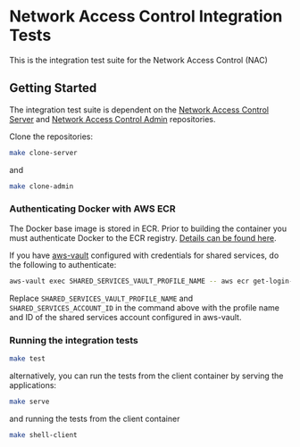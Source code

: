 # Network Access Control Integration Tests

This is the integration test suite for the Network Access Control (NAC)

## Getting Started
The integration test suite is dependent on the [Network Access Control Server](https://github.com/ministryofjustice/network-access-control-server) and [Network Access Control Admin](https://github.com/ministryofjustice/network-access-control-admin) repositories.

Clone the repositories:
```bash
make clone-server
```
and 

```bash
make clone-admin
```

### Authenticating Docker with AWS ECR

The Docker base image is stored in ECR. Prior to building the container you must authenticate Docker to the ECR registry. [Details can be found here](https://docs.aws.amazon.com/AmazonECR/latest/userguide/Registries.html#registry_auth).

If you have [aws-vault](https://github.com/99designs/aws-vault#installing) configured with credentials for shared services, do the following to authenticate:

```bash
aws-vault exec SHARED_SERVICES_VAULT_PROFILE_NAME -- aws ecr get-login-password --region eu-west-2 | docker login --username AWS --password-stdin SHARED_SERVICES_ACCOUNT_ID.dkr.ecr.eu-west-2.amazonaws.com
```

Replace ```SHARED_SERVICES_VAULT_PROFILE_NAME``` and ```SHARED_SERVICES_ACCOUNT_ID``` in the command above with the profile name and ID of the shared services account configured in aws-vault.

### Running the integration tests
```bash
make test
```

alternatively, you can run the tests from the client container by serving the applications:
```bash
make serve
```
and running the tests from the client container
```bash
make shell-client
```
